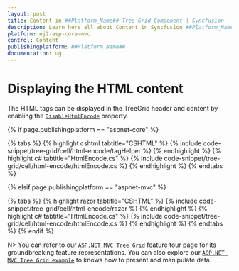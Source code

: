```yaml
---
layout: post
title: Content in ##Platform_Name## Tree Grid Component | Syncfusion
description: Learn here all about Content in Syncfusion ##Platform_Name## Tree Grid component of Syncfusion Essential JS 2 and more.
platform: ej2-asp-core-mvc
control: Content
publishingplatform: ##Platform_Name##
documentation: ug
---
```


# Displaying the HTML content

The HTML tags can be displayed in the TreeGrid header and content by enabling the [`DisableHtmlEncode`](https://help.syncfusion.com/cr/cref_files/aspnetcore-js2/Syncfusion.EJ2~Syncfusion.EJ2.TreeGrid.TreeGridColumn~DisableHtmlEncode.html) property.

{% if page.publishingplatform == "aspnet-core" %}

{% tabs %}
{% highlight cshtml tabtitle="CSHTML" %}
{% include code-snippet/tree-grid/cell/html-encode/tagHelper %}
{% endhighlight %}
{% highlight c# tabtitle="HtmlEncode.cs" %}
{% include code-snippet/tree-grid/cell/html-encode/htmlEncode.cs %}
{% endhighlight %}
{% endtabs %}

{% elsif page.publishingplatform == "aspnet-mvc" %}

{% tabs %}
{% highlight razor tabtitle="CSHTML" %}
{% include code-snippet/tree-grid/cell/html-encode/razor %}
{% endhighlight %}
{% highlight c# tabtitle="HtmlEncode.cs" %}
{% include code-snippet/tree-grid/cell/html-encode/htmlEncode.cs %}
{% endhighlight %}
{% endtabs %}
{% endif %}



N> You can refer to our [`ASP.NET MVC Tree Grid`](https://www.syncfusion.com/aspnet-mvc-ui-controls/tree-grid) feature tour page for its groundbreaking feature representations. You can also explore our [`ASP.NET MVC Tree Grid example`](https://ej2.syncfusion.com/aspnetmvc/TreeGrid/Overview#/material) to knows how to present and manipulate data.